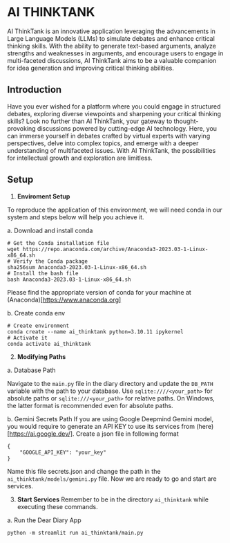 # AI THINKTANK

AI ThinkTank is an innovative application leveraging the advancements in Large Language Models (LLMs) to simulate debates and enhance critical thinking skills. With the ability to generate text-based arguments, analyze strengths and weaknesses in arguments, and encourage users to engage in multi-faceted discussions, AI ThinkTank aims to be a valuable companion for idea generation and improving critical thinking abilities.

## Introduction 
Have you ever wished for a platform where you could engage in structured debates, exploring diverse viewpoints and sharpening your critical thinking skills? Look no further than AI ThinkTank, your gateway to thought-provoking discussions powered by cutting-edge AI technology. Here, you can immerse yourself in debates crafted by virtual experts with varying perspectives, delve into complex topics, and emerge with a deeper understanding of multifaceted issues. With AI ThinkTank, the possibilities for intellectual growth and exploration are limitless.

## Setup 

1. <b>Enviroment Setup</b>

To reproduce the application of this environment, we will need conda in our system and steps below will help you achieve it.

a. Download and install conda
```
# Get the Conda installation file
wget https://repo.anaconda.com/archive/Anaconda3-2023.03-1-Linux-x86_64.sh
# Verify the Conda package
sha256sum Anaconda3-2023.03-1-Linux-x86_64.sh
# Install the bash file
bash Anaconda3-2023.03-1-Linux-x86_64.sh
```
Please find the appropriate version of conda for your machine at (Anaconda)[https://www.anaconda.org]

b. Create conda env
```
# Create environment
conda create --name ai_thinktank python=3.10.11 ipykernel
# Activate it
conda activate ai_thinktank
```

2. <b>Modifying Paths</b>

a. Database Path

Navigate to the `main.py` file in the diary directory and update the `DB_PATH` variable with the path to your database. Use `sqlite:////<your_path>` for absolute paths or `sqlite:///<your_path>` for relative paths. On Windows, the latter format is recommended even for absolute paths.

b. Gemini Secrets Path
If you are using Google Deepmind Gemini model, you would require to generate an API KEY to use its services from (here)[https://ai.google.dev/]. Create a json file in following format
```
{
    "GOOGLE_API_KEY": "your_key" 
}
```
Name this file secrets.json and change the path in the `ai_thinktank/models/gemini.py` file. Now we are ready to go and start are services.

3. <b>Start Services</b>
Remember to be in the directory `ai_thinktank` while executing these commands.

a. Run the Dear Diary App
```
python -m streamlit run ai_thinktank/main.py
```
